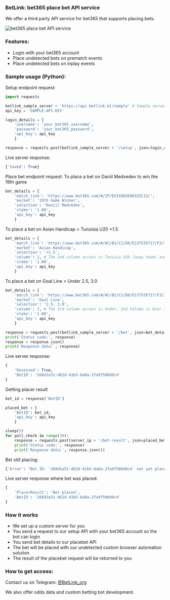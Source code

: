 ### BetLink: bet365 place bet API service
We offer a third party API service for bet365 that supports placing bets.

![bet365 place bet API service](https://github.com/xjxckk/bet365-place-bet-api-service/blob/master/Placebet.gif)

### Features:
* Login with your bet365 account
* Place undetected bets on prematch events
* Place undetected bets on inplay events

### Sample usage (Python):
Setup endpoint request:
```python
import requests

betlink_sample_server = 'https://api.betlink.ml/sample' # Sample server to send test requests to
api_key = 'SAMPLE-API-KEY'

login_details = {
    'username': 'your_bet365_username',
    'password': 'your_bet365_password',
    'api_key': api_key
    }

response = requests.post(betlink_sample_server + '/setup', json=login_details)
```

Live server response:
```python
{'Saved': True}
```

Place bet endpoint request:
To place a bet on Daniil Medvedev to win the 19th game
```python
bet_details = {
    'match_link': 'https://www.bet365.com/#/IP/EV15902690325C13/',
    'market': '19th Game Winner',
    'selection': 'Daniil Medvedev',
    'stake': '1.00',
    'api_key': api_key
    }
```

To place a bet on Asian Handicap > Tunuisia U20 +1.5
```python
bet_details = {
    'match_link': 'https://www.bet365.com/#/AC/B1/C1/D8/E137535717/F3/I3/',
    'market': 'Asian Handicap',
    'selection': '+1.5',
    'column': 2, # The 2nd column across is Tunisia U20 (away team) and 1st Column is the home team (England U20)
    'stake': '1.00',
    'api_key': api_key
    }
```

To place a bet on Goal Line > Under 2.5, 3.0
```python
bet_details = {
    'match_link': 'https://www.bet365.com/#/AC/B1/C1/D8/E137535717/F3/I3/',
    'market': 'Goal Line',
    'selection': '2.5, 3.0',
    'column': 3, # The 3rd column across is Under, 2nd Column is Over and 1st Column is the row labels (e.g. 2.5, 3.0)
    'stake': '1.00',
    'api_key': api_key
    }
```

```python
response = requests.post(betlink_sample_server + '/bet', json=bet_details)
print('Status code:', response)
response = response.json()
print('Response data:', response)
```

Live server response:
```python
{
    'Received': True,
    'BetID': '268d1e51-d62d-41b5-8a0a-2fa9f580d0c4'
}
```

Getting placer result
```python
bet_id = response['BetID']

placed_bet = {
    'BetID': bet_id,
    'api_key': api_key
    }

sleep(5)
for poll_check in range(30):
    response = requests.post(server_ip + '/bet-result', json=placed_bet)
    print('Status code:', response)
    print('Response data:', response.json())
```

Bet still placing:
```python
{'Error': "Bet ID: '268d1e51-d62d-41b5-8a0a-2fa9f580d0c4' not yet placed"}
```

Live server response where bet was placed:
```python
{
    'PlacerResult': 'Bet placed',
    'BetID': '268d1e51-d62d-41b5-8a0a-2fa9f580d0c4'
}
```

### How it works
* We set up a custom server for you
* You send a request to our setup API with your bet365 account so the bot can login
* You send bet details to our placebet API
* The bet will be placed with our undetected custom browser automation solution
* The result of the placebet request will be returned to you

### How to get access:
Contact us on Telegram: [@BetLink_org](https://t.me/BetLink_org)

We also offer odds data and custom betting bot development.
